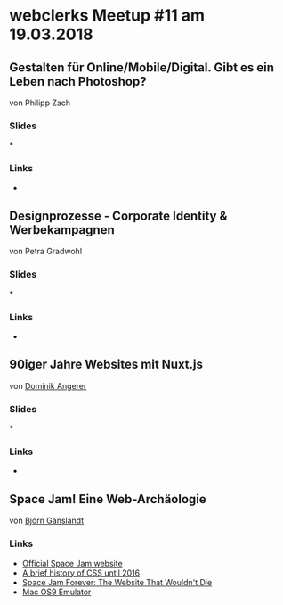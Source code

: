 # webclerks Meetup #11 am 19.03.2018

## Gestalten für Online/Mobile/Digital. Gibt es ein Leben nach Photoshop?

von Philipp Zach

### Slides

\*

### Links

* []()

## Designprozesse - Corporate Identity & Werbekampagnen

von Petra Gradwohl

### Slides

\*

### Links

* []()

## 90iger Jahre Websites mit Nuxt.js

von [Dominik Angerer](https://twitter.com/DominikAngerer1)

### Slides

\*

### Links

* []()

## Space Jam! Eine Web-Archäologie

von [Björn Ganslandt](https://twitter.com/ansimorph)

### Links

* [Official Space Jam website](http://www.spacejam.com/)
* [A brief history of CSS until 2016](https://www.w3.org/Style/CSS20/history.html)
* [Space Jam Forever: The Website That Wouldn't Die](https://www.rollingstone.com/sports/features/space-jam-forever-the-website-that-wouldnt-die-20150819)
* [Mac OS9 Emulator](https://sheepshaver.cebix.net/)
